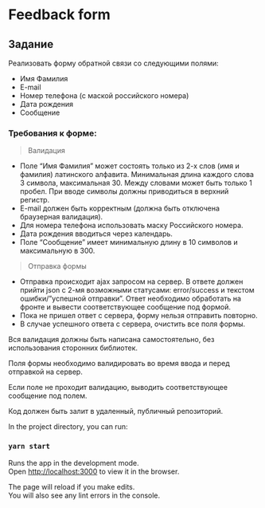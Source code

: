 # Feedback form
## Задание
Реализовать форму обратной связи со следующими полями:

* Имя Фамилия
* E-mail
* Номер телефона (с маской российского номера)
* Дата рождения
* Сообщение 

### Требования к форме:

> Валидация
* Поле “Имя Фамилия” может состоять только из 2-х слов (имя и фамилия) латинского алфавита. Минимальная длина каждого слова 3 символа, максимальная 30. Между словами может быть только 1 пробел. При вводе символы должны приводиться в верхний регистр.
* E-mail должен быть корректным (должна быть отключена браузерная валидация).
* Для номера телефона использовать маску Российского номера.
* Дата рождения вводиться через календарь.
* Поле “Сообщение” имеет минимальную длину в 10 символов и максимальную в 300.
> Отправка формы
* Отправка происходит ajax запросом на сервер. В ответе должен прийти json с 2-мя возможными статусами: error/success и текстом ошибки/”успешной отправки”. Ответ необходимо обработать на фронте и вывести соответствующее сообщение под формой.
* Пока не пришел ответ с сервера, форму нельзя отправить повторно.
* В случае успешного ответа с сервера, очистить все поля формы.

Вся валидация должны быть написана самостоятельно, без использования сторонних библиотек.

Поля формы необходимо валидировать во время ввода и перед отправкой на сервер.

Если поле не проходит валидацию, выводить соответствующее сообщение под полем.

Код должен быть залит в удаленный, публичный репозиторий.

In the project directory, you can run:

### `yarn start`

Runs the app in the development mode.\
Open [http://localhost:3000](http://localhost:3000) to view it in the browser.

The page will reload if you make edits.\
You will also see any lint errors in the console.

